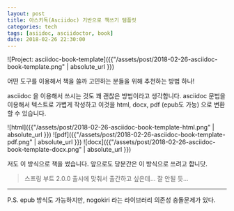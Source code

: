 ```yaml
---
layout: post
title: 아스키독(Asciidoc) 기반으로 책쓰기 템플릿
categories: tech
tags: [asiidoc, asciidoctor, book]
date: 2018-02-26 22:30:00
---
```

[](https://github.com/ihoneymon/asciidoc-book-template)

![Project: asciidoc-book-template]({{"/assets/post/2018-02-26-asciidoc-book-template.png" | absolute_url }})

어떤 도구를 이용해서 책을 쓸까 고민하는 분들을 위해 추천하는 방법 하나!

asciidoc 을 이용해서 쓰시는 것도 꽤 괜찮은 방법이라고 생각합니다.
asciidoc 문법을 이용해서 텍스트로 가볍게 작성하고
이것을 html, docx, pdf (epub도 가능) 으로 변환할 수 있습니다.

![html]({{"/assets/post/2018-02-26-asciidoc-book-template-html.png" | absolute_url }})
![pdf]({{"/assets/post/2018-02-26-asciidoc-book-template-pdf.png" | absolute_url }})
![docx]({{"/assets/post/2018-02-26-asciidoc-book-template-docx.png" | absolute_url }})

저도 이 방식으로 책을 썼습니다. 앞으로도 당분간은 이 방식으로 쓰려고 합니닷.

> 스프링 부트 2.0.0 출시에 맞춰서 출간하고 싶은데... 잘 안될 듯...

****
P.S. epub 방식도 가능하지만, nogokiri 라는 라이브러리 의존성 충돌문제가 있다.
